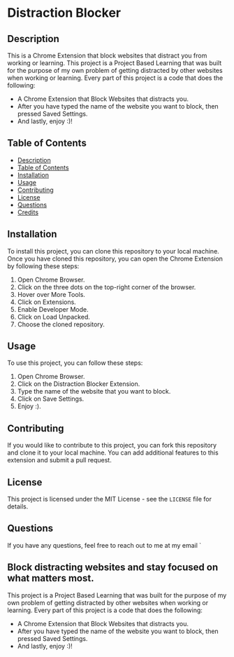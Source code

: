 # Distraction Blocker

## Description

This is a Chrome Extension that block websites that distract you from working or learning. This project is a Project Based Learning that was built for the purpose of my own problem of getting distracted by other websites when working or learning. Every part of this project is a code that does the following:

* A Chrome Extension that Block Websites that distracts you.
* After you have typed the name of the website you want to  block, then pressed Saved Settings.
* And lastly, enjoy :)!

## Table of Contents

- [Description](#description)
- [Table of Contents](#table-of-contents)
- [Installation](#installation)
- [Usage](#usage)
- [Contributing](#contributing)
- [License](#license)
- [Questions](#questions)
- [Credits](#credits)

## Installation

To install this project, you can clone this repository to your local machine. Once you have cloned this repository, you can open the Chrome Extension by following these steps:

1. Open Chrome Browser.
2. Click on the three dots on the top-right corner of the browser.
3. Hover over More Tools.
4. Click on Extensions.
5. Enable Developer Mode.
6. Click on Load Unpacked.
7. Choose the cloned repository.

## Usage

To use this project, you can follow these steps:

1. Open Chrome Browser.
2. Click on the Distraction Blocker Extension.
3. Type the name of the website that you want to block.
4. Click on Save Settings.
5. Enjoy :).

## Contributing

If you would like to contribute to this project, you can fork this repository and clone it to your local machine. You can add additional features to this extension and submit a pull request.

## License

This project is licensed under the MIT License - see the `LICENSE` file for details.

## Questions

If you have any questions, feel free to reach out to me at my email `

## Block distracting websites and stay focused on what matters most.

This project is a Project Based Learning that was built for the purpose of my own problem of getting distracted by other websites when working or learning. Every part of this project is a code that does the following:

* A Chrome Extension that Block Websites that distracts you.
* After you have typed the name of the website you want to  block, then pressed Saved Settings.
* And lastly, enjoy :)!